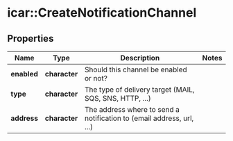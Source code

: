 # icar::CreateNotificationChannel


## Properties

Name | Type | Description | Notes
------------ | ------------- | ------------- | -------------
**enabled** | **character** | Should this channel be enabled or not? | 
**type** | **character** | The type of delivery target (MAIL, SQS, SNS, HTTP, ...) | 
**address** | **character** | The address where to send a notification to (email address, url, ...) | 


